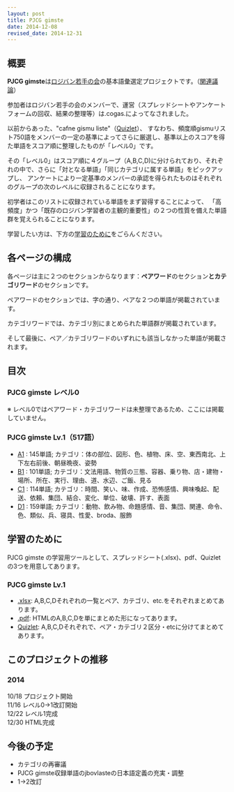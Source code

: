 ```yaml
---
layout: post
title: PJCG gimste
date: 2014-12-08
revised_date: 2014-12-31 
---
```


## 概要

<b>PJCG gimste</b>は[ロジバン若手の会](https://groups.google.com/forum/#!forum/ponjo_lojbo_citno_girzu)の基本語彙選定プロジェクトです。（[関連議論](https://groups.google.com/forum/#!topic/ponjo_lojbo_citno_girzu/8mYyBLmW_Qg)）

参加者はロジバン若手の会のメンバーで、運営（スプレッドシートやアンケートフォームの回収、結果の整理等）は.cogas.によってなされました。

以前からあった、"cafne gismu liste"（[Quizlet](http://quizlet.com/class/25374/)）、
すなわち、頻度順gismuリスト750語をメンバーの一定の基準によってさらに厳選し、基準以上のスコアを得た単語をスコア順に整理したものが「レベル0」です。

その「レベル0」はスコア順に４グループ（A,B,C,D)に分けられており、それぞれの中で、さらに「対となる単語」「同じカテゴリに属する単語」をピックアップし、
アンケートにより一定基準のメンバーの承認を得られたものはそれぞれのグループの次のレベルに収録されることになります。

初学者はこのリストに収録されている単語をまず習得することによって、
「高頻度」かつ「既存のロジバン学習者の主観的重要性」の２つの性質を備えた単語群を覚えられることになります。

学習したい方は、下方の[学習のために](#cilre)をごらんください。

## 各ページの構成

各ページは主に２つのセクションからなります：<b>ペアワード</b>のセクション<b>とカテゴリワード</b>のセクションです。

ペアワードのセクションでは、字の通り、ペアな２つの単語が掲載されています。

カテゴリワードでは、カテゴリ別にまとめられた単語群が掲載されています。

そして最後に、ペア／カテゴリワードのいずれにも該当しなかった単語が掲載されます。

## 目次

### PJCG gimste レベル0

※ レベル0ではペアワード・カテゴリワードは未整理であるため、ここには掲載していません。


### PJCG gimste Lv.1（517語）

- [A1](./1moi/A1.html) : 145単語; カテゴリ：体の部位、図形、色、植物、床、空、東西南北、上下左右前後、朝昼晩夜、姿勢
- [B1](./1moi/B1.html) : 101単語; カテゴリ：文法用語、物質の三態、容器、乗り物、店・建物・場所、所在、実行、理由、道、水辺、ご飯、見る
- [C1](./1moi/C1.html) : 114単語; カテゴリ：時間、笑い、味、作成、恐怖感情、興味喚起、配送、依頼、集団、結合、変化、単位、破壊、許す、表面
- [D1](./1moi/D1.html) : 159単語; カテゴリ：動物、飲み物、命題感情、音、集団、関連、命令、色、類似、兵、寝具、性愛、broda、服飾

## <a name ="cilre">学習のために</a>

PJCG gimste の学習用ツールとして、スプレッドシート(.xlsx)、pdf、Quizletの3つを用意してあります。

### PJCG gimste Lv.1

- [.xlsx](./1moi/pjcg_gimste_1_140110.xlsx): A,B,C,Dそれぞれの一覧とペア、カテゴリ、etc.をそれぞれまとめてあります。
- [.pdf](./1moi/pjcg_gimste_1_140110.pdf): HTMLのA,B,C,Dを単にまとめた形になってあります。
- [Quizlet](http://quizlet.com/cogas_uasanbon/folders/pjcg-gimste-lv1): A,B,C,Dそれぞれで、ペア・カテゴリ２区分・etcに分けてまとめてあります。


## このプロジェクトの推移

### 2014

10/18 プロジェクト開始  
11/16 レベル0→1改訂開始  
12/22 レベル1完成  
12/30 HTML完成  


## 今後の予定

- カテゴリの再審議
- PJCG gimste収録単語のjbovlasteの日本語定義の充実・調整
- 1→2改訂

